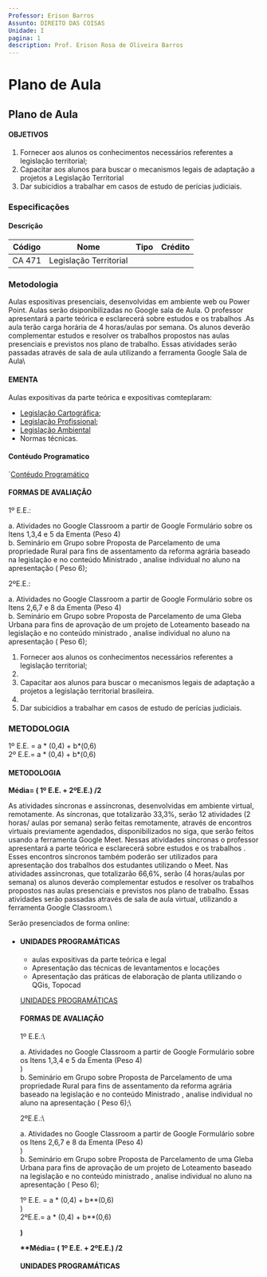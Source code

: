 ```yaml
---
Professor: Erison Barros
Assunto: DIREITO DAS COISAS
Unidade: I
pagina: 1
description: Prof. Erison Rosa de Oliveira Barros
---
```


# Plano de Aula

## Plano de Aula

#### OBJETIVOS <a href="#user-content-objetivos" id="user-content-objetivos"></a>

1. Fornecer aos alunos os conhecimentos necessários referentes a legislação territorial;
2. Capacitar aos alunos para buscar o mecanismos legais de adaptação a projetos a Legislação Territorial
3. Dar subicidios a trabalhar em casos de estudo de perícias judiciais.

### Especificações <a href="#legislacao-territorial" id="legislacao-territorial"></a>

#### Descrição <a href="#user-content-metodologia" id="user-content-metodologia"></a>

| Código | Nome                   | Tipo | Crédito |
| ------ | ---------------------- | ---- | ------- |
| CA 471 | Legislação Territorial |      |         |

### Metodologia

Aulas espositivas presenciais, desenvolvidas em ambiente web ou Power Point. Aulas serão dsiponibilizadas no Google sala de Aula. O professor apresentará a parte teórica e esclarecerá sobre estudos e os trabalhos .As aula terão carga horária de 4 horas/aulas por semana. Os  alunos deverão complementar estudos e resolver os trabalhos propostos nas aulas presenciais e previstos nos plano de trabalho. Essas atividades serão passadas através de sala de aula utilizando a ferramenta Google Sala de Aula\


#### EMENTA <a href="#ementera" id="ementera"></a>

Aulas expositivas da parte teórica e expositivas comteplaram:

* [Legislação Cartográfica](https://github.com/ErisonBarros/LegislacaoTerritorial/blob/master/Colet%C3%A2nea%20com%20a%20Legisla%C3%A7%C3%A3o%20da%20Cartografia%20Nacional.md);
* [Legislação Profissional](https://github.com/ErisonBarros/LegislacaoTerritorial/blob/master/Colet%C3%A2nea%20com%20a%20Legisla%C3%A7%C3%A3o%20da%20Cartografia%20Nacional.md);
* [Legislação Ambiental](https://github.com/ErisonBarros/LegislacaoTerritorial/blob/master/Legisla%C3%A7%C3%A3o%20Ambiental.md)
* Normas técnicas.

#### Contéudo Programatico

´[Contéudo Programático](https://colab.research.google.com/github/ErisonBarros/LegislacaoTerritorial/blob/master/Summary.ipynb#scrollTo=Waq9aYs1J2K-)

#### FORMAS DE AVALIAÇÃO <a href="#user-content-formas-de-avaliacao" id="user-content-formas-de-avaliacao"></a>

1º E.E.:

a. Atividades no Google Classroom a partir de Google Formulário sobre os Itens 1,3,4 e 5 da Ementa (Peso 4)\
b. Seminário em Grupo sobre Proposta de Parcelamento de uma propriedade Rural para fins de assentamento da reforma agrária baseado na legislação e no conteúdo Ministrado , analise individual no aluno na apresentação ( Peso 6);

2ºE.E.:

a. Atividades no Google Classroom a partir de Google Formulário sobre os Itens 2,6,7 e 8 da Ementa (Peso 4)\
b. Seminário em Grupo sobre Proposta de Parcelamento de uma Gleba Urbana para fins de aprovação de um projeto de Loteamento baseado na legislação e no conteúdo ministrado , analise individual no aluno na apresentação ( Peso 6);

1. Fornecer aos alunos os conhecimentos necessários referentes a legislação territorial;
2.
3. Capacitar aos alunos para buscar o mecanismos legais de adaptação a projetos a legislação territorial brasileira.
4.
5. Dar subicidios a trabalhar em casos de estudo de perícias judiciais.

### METODOLOGIA <a href="#metodologia" id="metodologia"></a>

1º E.E. = a \* (0,4) + b\*(0,6)\
2º E.E.= a \* (0,4) + b\*(0,6)

#### METODOLOGIA <a href="#metodologia" id="metodologia"></a>

**Média= ( 1º E.E. + 2ºE.E.) /2**

As atividades síncronas e assíncronas, desenvolvidas em ambiente virtual, remotamente. As síncronas, que totalizarão 33,3%, serão 12 atividades (2 horas/ aulas por semana) serão feitas remotamente, através de encontros virtuais previamente agendados, disponibilizados no siga, que serão feitos usando a ferramenta Google Meet. Nessas atividades síncronas o professor apresentará a parte teórica e esclarecerá sobre estudos e os trabalhos . Esses encontros síncronos também poderão ser utilizados para apresentação dos trabalhos dos estudantes utilizando o Meet. Nas atividades assíncronas, que totalizarão 66,6%, serão (4 horas/aulas por semana) os alunos deverão complementar estudos e resolver os trabalhos propostos nas aulas presenciais e previstos nos plano de trabalho. Essas atividades serão passadas através de sala de aula virtual, utilizando a ferramenta Google Classroom.\


Serão presenciados de forma online:

*   #### UNIDADES PROGRAMÁTICAS

    * aulas expositivas da parte teórica e legal
    * Apresentação das técnicas de levantamentos e locações
    * Apresentação das práticas de elaboração de planta utilizando o QGis, Topocad

    [UNIDADES PROGRAMÁTICAS](http://https/1drv.ms/x/s!AjO4oAHV5BZuioozg3Ez9\_Rd86UWbg?e=sxfTQx)

    #### FORMAS DE AVALIAÇÃO

    1º E.E.:\


    a. Atividades no Google Classroom a partir de Google Formulário sobre os Itens 1,3,4 e 5 da Ementa (Peso 4)\
    )\
    b. Seminário em Grupo sobre Proposta de Parcelamento de uma propriedade Rural para fins de assentamento da reforma agrária baseado na legislação e no conteúdo Ministrado , analise individual no aluno na apresentação ( Peso 6);\


    2ºE.E.:\


    a. Atividades no Google Classroom a partir de Google Formulário sobre os Itens 2,6,7 e 8 da Ementa (Peso 4)\
    )\
    b. Seminário em Grupo sobre Proposta de Parcelamento de uma Gleba Urbana para fins de aprovação de um projeto de Loteamento baseado na legislação e no conteúdo ministrado , analise individual no aluno na apresentação ( Peso 6);

    1º E.E. = a \* (0,4) + b\*\*(0,6)\
    )\
    2ºE.E.= a \* (0,4) + b\*\*(0,6)

    **)**

    **\*\*Média= ( 1º E.E. + 2ºE.E.) /2**

    #### UNIDADES PROGRAMÁTICAS
